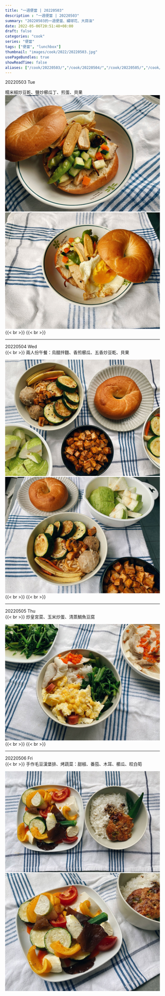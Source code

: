```yaml
---
title: "一週便當 | 20220503"
description : "一週便當 | 20220503"
summary: "20220503的一週便當、繡球花、大蒜油"
date: 2022-05-06T20:51:48+08:00
draft: false
categories: "cook"
series: "便當"
tags: ["便當", "lunchbox"]
thumbnail: "images/cook/2022/20220503.jpg"
usePageBundles: true
showReadTime: false
aliases: ["/cook/20220503/","/cook/20220504/","/cook/20220505/","/cook/20220506/"]
---
```

<div class="border-item"><span>20220503 Tue</span></div>

糯米椒炒豆乾、鹽炒櫛瓜丁、煎蛋、貝果
![2022-05-03 糯米椒炒豆乾、鹽炒櫛瓜丁、煎蛋、貝果](20220503_bento_1.jpg)
![2022-05-03 糯米椒炒豆乾、鹽炒櫛瓜丁、煎蛋、貝果](20220503_bento_2.jpg)
{{< br >}}
{{< br >}}

---

<div class="border-item"><span>20220504 Wed</span></div>
{{< br >}}
兩人份午餐：烏醋拌麵、香煎櫛瓜、五香炒豆乾、貝果

![2022-05-04 烏醋拌麵、香煎櫛瓜、五香炒豆乾、芭樂](20220504_bento_1.jpg)
![2022-05-04 烏醋拌麵、香煎櫛瓜、五香炒豆乾、芭樂](20220504_bento_2.jpg)
{{< br >}}
{{< br >}}

---

<div class="border-item"><span>20220505 Thu</span></div>
{{< br >}}
炒皇宮菜、玉米炒蛋、清蒸鯛魚豆腐

![2022-05-05 炒皇宮菜、玉米炒蛋、清蒸鯛魚豆腐](20220505_bento_1.jpg)
{{< br >}}
{{< br >}}

---

<div class="border-item"><span>20220506 Fri</span></div>
{{< br >}}
手作毛豆漢堡排、烤蔬菜：甜椒、番茄、木耳、櫛瓜、皎白筍

![2022-05-06 手作毛豆漢堡排、烤蔬菜：甜椒、番茄、木耳、櫛瓜、皎白筍](20220506_bento_1.jpg)
![2022-05-06 手作毛豆漢堡排、烤蔬菜：甜椒、番茄、木耳、櫛瓜、皎白筍](20220506_bento_2.jpg)
